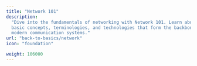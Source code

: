 ```yaml
---
title: "Network 101"
description:
  "Dive into the fundamentals of networking with Network 101. Learn about the
  basic concepts, terminologies, and technologies that form the backbone of
  modern communication systems."
url: "back-to-basics/network"
icon: "foundation"

weight: 106000
---
```

